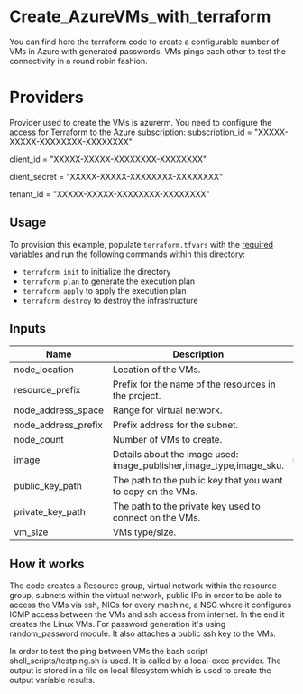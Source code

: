 # Create_AzureVMs_with_terraform
You can find here the terraform code to create a configurable number of VMs in Azure with generated passwords. 
VMs pings each other to test the connectivity in a round robin fashion.


# Providers
Provider used to create the VMs is azurerm.
You need to configure the access for Terraform to the Azure subscription:
  subscription_id = "XXXXX-XXXXX-XXXXXXXX-XXXXXXXX"
  
  client_id       = "XXXXX-XXXXX-XXXXXXXX-XXXXXXXX"
  
  client_secret   = "XXXXX-XXXXX-XXXXXXXX-XXXXXXXX"
  
  tenant_id       = "XXXXX-XXXXX-XXXXXXXX-XXXXXXXX"
  

## Usage

To provision this example, populate `terraform.tfvars` with the [required variables](#inputs) and run the following commands within
this directory:

- `terraform init` to initialize the directory
- `terraform plan` to generate the execution plan
- `terraform apply` to apply the execution plan
- `terraform destroy` to destroy the infrastructure

## Inputs

| Name | Description | Type | Default | Required |
|------|-------------|------|---------|:--------:|
| node\_location | Location of the VMs. | `string` | n/a | yes |
| resource\_prefix | Prefix for the name of the resources in the project. | `string` | n/a | yes |
| node\_address\_space | Range for virtual network. | `string` | `"default"` | no |
| node\_address\_prefix | Prefix address for the subnet. | `string` | n/a | yes |
| node\_count | Number of VMs to create. | `string` | n/a | yes |
| image | Details about the image used: image_publisher,image_type,image_sku. | `map` | n/a | yes |
| public\_key\_path | The path to the public key that you want to copy on the VMs. | `string` | n/a | yes |
| private\_key\_path | The path to the private key used to connect on the VMs. | `string` | n/a | yes |
| vm\_size | VMs type/size. | `string` | n/a | yes |


## How it works

The code creates a Resource group, virtual network within the resource group, subnets within the virtual network, public IPs in order to be able to access the VMs via ssh, NICs for every machine, a NSG where it configures ICMP access between the VMs and ssh access from internet. 
In the end it creates the Linux VMs. For password generation it's using random_password module. It also attaches a public ssh key to the VMs.

In order to test the ping between VMs the bash script shell_scripts/testping.sh is used. It is called by a local-exec provider.
The output is stored in a file on local filesystem which is used to create the output variable results.

